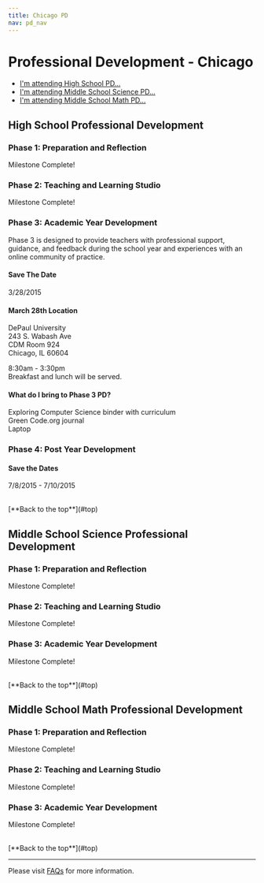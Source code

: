 ```yaml
---
title: Chicago PD
nav: pd_nav
---
```

<a id="top"></a>

# Professional Development - Chicago

- [I'm attending High School PD...](#hs)
- [I'm attending Middle School Science PD...](#science)
- [I'm attending Middle School Math PD...](#msm)

<a id="hs"></a>

## High School Professional Development

### Phase 1: Preparation and Reflection

Milestone Complete!

### Phase 2: Teaching and Learning Studio

Milestone Complete!

### Phase 3: Academic Year Development

Phase 3 is designed to provide teachers with professional support, guidance, and feedback during the school year and experiences with an online community of practice.

#### Save The Date
3/28/2015

#### March 28th Location

DePaul University 
<br />
243 S. Wabash Ave
<br />
CDM Room 924
<br />
Chicago, IL 60604​​​​​ 

8:30am - 3:30pm
<br />
Breakfast and lunch will be served. 

#### What do I bring to Phase 3 PD? ####
Exploring Computer Science binder with curriculum
<br />
Green Code.org journal
<br />
Laptop

### Phase 4: Post Year Development

#### Save the Dates
7/8/2015 - 7/10/2015

<br />
[**Back to the top**](#top)


<a id="science"></a>
## Middle School Science Professional Development

### Phase 1: Preparation and Reflection

Milestone Complete!

### Phase 2: Teaching and Learning Studio

Milestone Complete!

### Phase 3: Academic Year Development

Milestone Complete!

<br />
[**Back to the top**](#top)


<a id="msm"></a>
## Middle School Math Professional Development

### Phase 1: Preparation and Reflection

Milestone Complete!

### Phase 2: Teaching and Learning Studio

Milestone Complete!

### Phase 3: Academic Year Development

Milestone Complete!

<br/>
[**Back to the top**](#top)


----------
Please visit [FAQs](/educate/pd/faq) for more information.

<br />
<br />